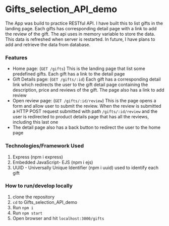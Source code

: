 # Gifts_selection_API_demo

The App was build to practice RESTful API. I have built this to list gifts in the landing page. Each gifts has corresponding detail page with a link to add the review of the gift. The api uses in memory variable to store the data. This data is refreshed when server is restarted. In future, I have plans to add and retrieve the data from database.

### Features

- Home page: (`GET /gifts`) This is the landing page that list some predefined gifts. Each gift has a link to the detail page
- Gift Details page: (`GET /gifts/:id`) Each gift has a corresponding detail link which redirects the user to the gift detail page containing the description, price and reviews of the gift. The page also has a link to add review
- Open review page: (`GET /gifts/:id/review`) This is the page opens a form and allow user to submit the review. When the review is submitted a HTTP POST request submitted with path `/gifts/:id/review` and the user is redirected to product details page that has all the reviews, including this last one
- The detail page also has a back button to redirect the user to the home page

### Technologies/Framework Used

1. Express (npm i express)
2. Embedded JavaScript- EJS (npm i ejs)
3. UUID - Universally Unique Identifier (npm i uuid) used to identify each gift

### How to run/develop locally

1. clone the repository
2. `cd` to Gifts_selection_API_demo
3. Run `npm i`
4. Run `npm start`
5. Open browser and hit `localhost:3000/gifts`
